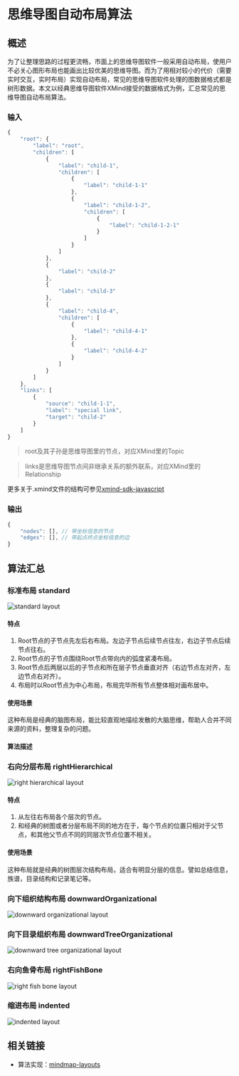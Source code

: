 思维导图自动布局算法
=================

## 概述

为了让整理思路的过程更流畅，市面上的思维导图软件一般采用自动布局，使用户不必关心图形布局也能画出比较优美的思维导图。而为了用相对较小的代价（需要实时交互，实时布局）实现自动布局，常见的思维导图软件处理的图数据格式都是树形数据。本文以经典思维导图软件XMind接受的数据格式为例，汇总常见的思维导图自动布局算法。

### 输入

```javascript
{
    "root": {
        "label": "root",
        "children": [
            {
                "label": "child-1",
                "children": [
                    {
                        "label": "child-1-1"
                    },
                    {
                        "label": "child-1-2",
                        "children": [
                            {
                                "label": "child-1-2-1"
                            }
                        ]
                    }
                ]
            },
            {
                "label": "child-2"
            },
            {
                "label": "child-3"
            },
            {
                "label": "child-4",
                "children": [
                    {
                        "label": "child-4-1"
                    },
                    {
                        "label": "child-4-2"
                    }
                ]
            }
        ]
    },
    "links": [
        {
            "source": "child-1-1",
            "label": "special link",
            "target": "child-2"
        }
    ]
}
```

> root及其子孙是思维导图里的节点，对应XMind里的Topic

> links是思维导图节点间非继承关系的额外联系，对应XMind里的Relationship

更多关于.xmind文件的结构可参见[xmind-sdk-javascript](https://github.com/leungwensen/xmind-sdk-javascript)

### 输出

```javascript
{
	"nodes": [], // 带坐标信息的节点
	"edges": [], // 带起点终点坐标信息的边
}
```

## 算法汇总

### 标准布局 standard

![standard layout](mind-map-drawing-algorithms/standard.svg)

#### 特点

1. Root节点的子节点先左后右布局。左边子节点后续节点往左，右边子节点后续节点往右。
2. Root节点的子节点围绕Root节点带向内的弧度紧凑布局。
3. Root节点后两层以后的子节点和所在层子节点垂直对齐（右边节点左对齐，左边节点右对齐）。
4. 布局时以Root节点为中心布局，布局完毕所有节点整体相对画布居中。

#### 使用场景

这种布局是经典的脑图布局，能比较直观地描绘发散的大脑思维，帮助人合并不同来源的资料，整理复杂的问题。

#### 算法描述



### 右向分层布局 rightHierarchical

![right hierarchical layout](mind-map-drawing-algorithms/right-hierarchical.svg)

#### 特点

1. 从左往右布局各个层次的节点。
2. 和经典的树图或者分层布局不同的地方在于，每个节点的位置只相对于父节点，和其他父节点不同的同层次节点位置不相关。

#### 使用场景

这种布局就是经典的树图层次结构布局，适合有明显分层的信息。譬如总结信息，族谱，目录结构和记录笔记等。

### 向下组织结构布局 downwardOrganizational

![downward organizational layout](mind-map-drawing-algorithms/downward-organizational.svg)

### 向下目录组织布局 downwardTreeOrganizational

![downward tree organizational layout](mind-map-drawing-algorithms/downward-tree-organizational.svg)

### 右向鱼骨布局 rightFishBone

![right fish bone layout](mind-map-drawing-algorithms/right-fish-bone.svg)

### 缩进布局 indented

![indented layout](mind-map-drawing-algorithms/indented.png)

<!--
### 向上组织结构布局 upwardOrganizational

### 向下分层布局 downwardHierarchical

### 左向鱼骨布局 leftFishBone

### 右向树布局 rightTree

### 左向树布局 leftTree

### 弧树布局 arcTree

### 肘树布局 elbowTree

### 水平时间轴 horizontalTimeline

### 垂直时间轴 verticalTimeline
-->

## 相关链接

- 算法实现：[mindmap-layouts](https://github.com/leungwensen/mindmap-layouts)

